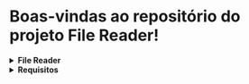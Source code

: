 # Boas-vindas ao repositório do projeto File Reader!

<details>
  <summary><strong> File Reader</strong></summary><br />
  Neste projeto desenvolvido durante o curso da Trybe, implementei análises de um conjunto de dados sobre empregos, retirados de um arquivo CSV. As implementações foram incorporadas a um aplicativo Web desenvolvido com Flask.

</details>

<details>
  <summary><strong> Requisitos</strong></summary><br />

  ## 1 - Função `read`
  > **Implementado em:** `src/jobs.py`

  Função responsável por abrir o arquivo CSV e retornar os dados no formato de uma lista de dicionários.

  - Recebe um _path_ (uma string com o caminho para um arquivo).
  - Abre o arquivo e lê seus conteúdos.
  - Trata o arquivo como CSV.
  - Retorna lista de dicionários, onde as chaves são os cabeçalhos de cada coluna e os valores correspondem a cada linha.

  ## 2 - Função `get_unique_job_types`
  > **Implementado em:** `src/insights.py`

  Identificar quais tipos de empregos existem.

  - Receber o _path_ do arquivo csv com os dados.
  - Invocar a função `jobs.read` com o _path_ recebido para obter os dados.
  - Retorna uma lista de valores únicos presentes na coluna `job_type`.

  ## 3 - Implemente a função `get_unique_industries`
  > **Implementado em:** `src/insights.py`

  Identifica quais indústrias estão representadas no conjunto de dados.

  - A função obtem os dados da mesma forma que o requisito 2.
  - Retorna uma lista de valores únicos presentes na coluna `industry`.
  - Desconsidera valores vazios

  ## 4 - Função `get_max_salary`
  > **Implementado em:** `src/insights.py`

  Os dados apresentam faixas salariais para cada emprego exibido. A função encontra o maior valor de todas as faixas.

  - A função obtem os dados da mesma forma que o requisito 2.
  - Ignora os valores ausentes.
  - Retorna *um valor inteiro* com o maior salário presente na coluna `max_salary`.

  ## 5 - Função `get_min_salary`
  > **Implementado em:** `src/insights.py`

   Encontra o menor valor de todas as faixas.

  - A função obtem os dados da mesma forma que o requisito 2.
  - Ignora os valores ausentes.
  - Retorna *um valor inteiro* com o menor salário presente na coluna `min_salary`.


  ## 6 - Função `filter_by_job_type`
  > **Implementado em:** `src/insights.py`

  Permite que a pessoa usuária possa filtrar os empregos por tipo de emprego na aplicação web.

  - A função recebe uma lista de dicionários `jobs` como primeiro parâmetro.
  - Recebe uma string `job_type` como segundo parâmetro.
  - Retorna uma lista com todos os empregos onde a coluna `job_type` corresponde ao parâmetro `job_type`.

  ## 7 - Função `filter_by_industry`
  > **Implementado em:** `src/insights.py`

  Permite uma filtragem por indústria.

  - A função deve recebe uma lista de dicionários `jobs` como primeiro parâmetro.
  - Recebe uma string `industry` como segundo parâmetro.
  - Retorna uma lista de dicionários com todos os empregos onde a coluna `industry` corresponde ao parâmetro `industry`.

  ## 8 - Função `matches_salary_range`
  > **Implementado em:** `src/insights.py`

  Confere que o salário procurado está dentro da faixa salarial daquele emprego. Confere se a faixa salarial faz sentido -- se o valor mínimo é menor que o valor máximo.

  - A função recebe um dicionário `job` como primeiro parâmetro, com as chaves `min_salary` e `max_salary`.
  - Recebe um inteiro `salary` como segundo parâmetro.
  - Lançar um erro `ValueError` nos seguintes casos:
    - alguma das chaves `min_salary` ou `max_salary` estão *ausentes* no dicionário;
    - alguma das chaves `min_salary` ou `max_salary` tem valores não-numéricos;
    - o valor de `min_salary` é maior que o valor de `max_salary`;
    - o parâmetro `salary` tem valores não numéricos;
  - A função retorna `True` se o salário procurado estiver dentro da faixa salarial ou `False` se não estiver.


  ## 9 - Função `filter_by_salary_range`
  > **Implementado em:** `src/insights.py`

  Usa a função auxiliar implementada no requisito anterior -- descarta os empregos que apresentarem faixas salariais inválidas.

  - A função recebe uma lista de dicionários `jobs` como primeiro parâmetro.
  - Recebe um inteiro `salary` como segundo parâmetro.
  - Ignora os empregos com valores inválidos para `min_salary` ou `max_salary`.
  - Retorna uma lista com todos os empregos onde o salário `salary` estiver entre os valores da coluna `min_salary` e `max_salary`.

  ## 10 - Implementa a página de um job
  > **Implementado em:** `src/routes_and_views.py`

  Cria uma página que irá exibir todas as informações de um job em específico

  - A função é ligada com a rota `/job/<index>`.
  - Recebe um parâmetro `index`.
  - Chama a `read` para ter uma lista com todos os jobs.
  - Chama a `get_job`, declarada no arquivo `src/more_insights.py`, para selecionar um job específico pelo `index`.
  - Renderiza o template `job.jinja2`, passando um parâmetro `job` contendo o job retornado pela `get_job`.
</details>

